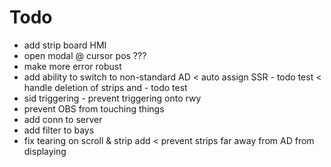 ﻿# Todo

* add strip board HMI
* open modal @ cursor pos ???
* make more error robust
* add ability to switch to non-standard AD
< auto assign SSR - todo test
< handle deletion of strips and - todo test
* sid triggering - prevent triggering onto rwy
* prevent OBS from touching things
* add conn to server
* add filter to bays
* fix tearing on scroll & strip add
< prevent strips far away from AD from displaying